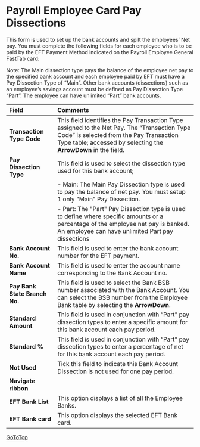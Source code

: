# Payroll Employee Card Pay Dissections

This form is used to set up the bank accounts and spilt the employees’ Net pay.  You must complete the following fields for each employee who is to be paid by the EFT Payment Method indicated on the Payroll Employee General FastTab card:

Note: The Main dissection type pays the balance of the employee net pay to the specified bank account and each employee paid by EFT must have a Pay Dissection Type of “Main”.  Other bank accounts (dissections) such as an employee’s savings account must be defined as Pay Dissection Type “Part”.  The employee can have unlimited “Part” bank accounts.

 

|Field|	Comments|
| :--- | :--- |
|**Transaction Type Code**|	This field identifies the Pay Transaction Type assigned to the Net Pay.  The “Transaction Type Code” is selected from the Pay Transaction Type table; accessed by selecting the **ArrowDown** in the field.
|**Pay Dissection Type**|	This field is used to select the dissection type used for this bank account;
||- Main: The Main Pay Dissection type is used to pay the balance of net pay.  You must setup 1 only "Main" Pay Dissection.
||- Part: The "Part" Pay Dissection type is used to define where specific amounts or a percentage of the employee net pay is banked.  An employee can have unlimited Part pay dissections
|**Bank Account No.**|	This field is used to enter the bank account number for the EFT payment.
|**Bank Account Name**|	This field is used to enter the account name corresponding to the Bank Account no.
|**Pay Bank State Branch No.**|	This field is used to select the Bank BSB number associated with the Bank Account.  You can select the BSB number from the Employee Bank table by selecting the **ArrowDown**.
|**Standard Amount**|	This field is used in conjunction with “Part” pay dissection types to enter a specific amount for this bank account each pay period.  
|**Standard %**|	This field is used in conjunction with “Part” pay dissection types to enter a percentage of net for this bank account each pay period.  
|**Not Used**|	Tick this field to indicate this Bank Account Dissection is not used for one pay period.
|**Navigate ribbon**
|**EFT Bank List**|	This option displays a list of all the Employee Banks.
|**EFT Bank card**|	This option displays the selected EFT Bank card.
 
 
 
[GoToTop](#payroll-employee-card-pay-dissections)
